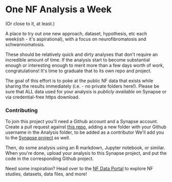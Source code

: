 # One NF Analysis a Week

(Or close to it, at least.)

A place to try out one new approach, dataset, hypothesis, etc each week(ish - it's aspirational), with a focus on neurofibromatosis and schwannomatosis.

These should be relatively quick and dirty analyses that don't require an incredible amount of time. If the analysis start to become substantial enough or interesting enough to merit more than a few days worth of work, congratulations! It's time to graduate that to its own repo and project.

The goal of this effort is to poke at the public NF data that exists while sharing the results immediately (i.e. - no private folders here!). Please be sure that ALL data used for your analysis is *publicly available* on Synapse or via credential-free https download. 

### Contributing

To join this project you'll need a Github account and a Synapse account. 
Create a pull request against [this repo](https://github.com/allaway/one_nf_analysis_a_week/), adding a new folder with your Github username in the Analysis folder, to be added as a contributor
We'll add you to the [Synapse project](https://www.synapse.org/#!Synapse:syn18143149/wiki/588476) as well. 

Then, do some analysis using an R markdown, Jupyter notebook, or similar. When you're done, upload your analysis to this Synapse project, and put the code in the corresponding Github project. 

Need some inspiration? Head over to the [NF Data Portal](nf.synapse.org) to explore NF studies, datasets, data files, and more! 
